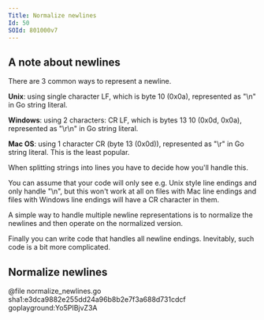 ```yaml
---
Title: Normalize newlines
Id: 50
SOId: 801000v7
---
```


## A note about newlines

There are 3 common ways to represent a newline.

**Unix**: using single character LF, which is byte 10 (0x0a), represented as "\n" in Go string literal.

**Windows**: using 2 characters: CR LF, which is bytes 13 10 (0x0d, 0x0a), represented as "\r\n" in Go string literal.

**Mac OS**: using 1 character CR (byte 13 (0x0d)), represented as "\r" in Go string literal. This is the least popular.

When splitting strings into lines you have to decide how you'll handle this.

You can assume that your code will only see e.g. Unix style line endings and only handle "\n", but this won't work at all on files with Mac line endings and files with Windows line endings will have a CR character in them.

A simple way to handle multiple newline representations is to normalize the newlines and then operate on the normalized version.

Finally you can write code that handles all newline endings. Inevitably, such code is a bit more complicated.

## Normalize newlines

@file normalize_newlines.go sha1:e3dca9882e255dd24a96b8b2e7f3a688d731cdcf goplayground:Yo5PIBjvZ3A
